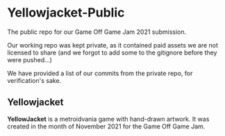 # Yellowjacket-Public

The public repo for our Game Off Game Jam 2021 submission.

Our working repo was kept private, as it contained paid assets we are not licensed to share (and we forgot to add some to the gitignore before they were pushed...)

We have provided a list of our commits from the private repo, for verification's sake.

## Yellowjacket

**YellowJacket** is a metroidvania game with hand-drawn artwork. It was created in the month of November 2021 for the Game Off Game Jam.
